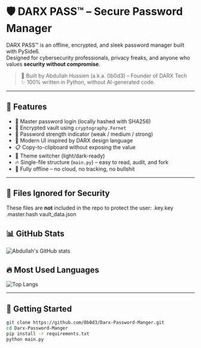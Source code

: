# 🛡️ DARX PASS™ – Secure Password Manager

DARX PASS™ is an offline, encrypted, and sleek password manager built with PySide6.  
Designed for cybersecurity professionals, privacy freaks, and anyone who values **security without compromise**.

> 🎯 Built by Abdullah Hussien (a.k.a. 0b0d3) – Founder of DARX Tech  
> ✨ 100% written in Python, without AI-generated code.

---

## 🧠 Features

- 🔐 Master password login (locally hashed with SHA256)
- 💾 Encrypted vault using `cryptography.Fernet`
- 🧠 Password strength indicator (weak / medium / strong)
- 🧊 Modern UI inspired by DARX design language
- 📋 Copy-to-clipboard without exposing the value
- 🎨 Theme switcher (light/dark-ready)
- 🔥 Single-file structure (`main.py`) – easy to read, audit, and fork
- 🧱 Fully offline – no cloud, no tracking, no bullshit

---

## 📂 Files Ignored for Security

These files are **not** included in the repo to protect the user:
.key.key
.master.hash
vault_data.json

## 📊 GitHub Stats
![Abdullah's GitHub stats](https://github-readme-stats.vercel.app/api?username=0b0d3&show_icons=true&theme=tokyonight)

## 🔥 Most Used Languages
![Top Langs](https://github-readme-stats.vercel.app/api/top-langs/?username=0b0d3&layout=compact&theme=tokyonight)

---

## 🚀 Getting Started

```bash
git clone https://github.com/0b0d3/Darx-Password-Manger.git
cd Darx-Password-Manger
pip install -r requirements.txt
python main.py
